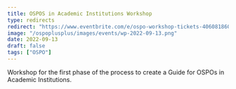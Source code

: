```yaml
---
title: OSPOS in Academic Institutions Workshop
type: redirects
redirect: "https://www.eventbrite.com/e/ospo-workshop-tickets-406081860777"
image: "/ospoplusplus/images/events/wp-2022-09-13.png"
date: 2022-09-13
draft: false
tags: ["OSPO"]
---
```


Workshop for the first phase of the process to create a Guide for OSPOs in Academic Institutions.